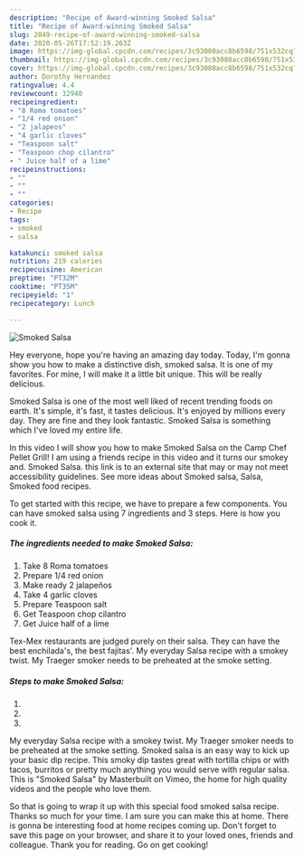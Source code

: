 ```yaml
---
description: "Recipe of Award-winning Smoked Salsa"
title: "Recipe of Award-winning Smoked Salsa"
slug: 2849-recipe-of-award-winning-smoked-salsa
date: 2020-05-26T17:52:19.263Z
image: https://img-global.cpcdn.com/recipes/3c93080acc8b6598/751x532cq70/smoked-salsa-recipe-main-photo.jpg
thumbnail: https://img-global.cpcdn.com/recipes/3c93080acc8b6598/751x532cq70/smoked-salsa-recipe-main-photo.jpg
cover: https://img-global.cpcdn.com/recipes/3c93080acc8b6598/751x532cq70/smoked-salsa-recipe-main-photo.jpg
author: Dorothy Hernandez
ratingvalue: 4.4
reviewcount: 32940
recipeingredient:
- "8 Roma tomatoes"
- "1/4 red onion"
- "2 jalapeos"
- "4 garlic cloves"
- "Teaspoon salt"
- "Teaspoon chop cilantro"
- " Juice half of a lime"
recipeinstructions:
- ""
- ""
- ""
categories:
- Recipe
tags:
- smoked
- salsa

katakunci: smoked salsa 
nutrition: 219 calories
recipecuisine: American
preptime: "PT32M"
cooktime: "PT35M"
recipeyield: "1"
recipecategory: Lunch

---
```



![Smoked Salsa](https://img-global.cpcdn.com/recipes/3c93080acc8b6598/751x532cq70/smoked-salsa-recipe-main-photo.jpg)

Hey everyone, hope you're having an amazing day today. Today, I'm gonna show you how to make a distinctive dish, smoked salsa. It is one of my favorites. For mine, I will make it a little bit unique. This will be really delicious.

Smoked Salsa is one of the most well liked of recent trending foods on earth. It's simple, it's fast, it tastes delicious. It's enjoyed by millions every day. They are fine and they look fantastic. Smoked Salsa is something which I've loved my entire life.

In this video I will show you how to make Smoked Salsa on the Camp Chef Pellet Grill! I am using a friends recipe in this video and it turns our smokey and. Smoked Salsa. this link is to an external site that may or may not meet accessibility guidelines. See more ideas about Smoked salsa, Salsa, Smoked food recipes.


To get started with this recipe, we have to prepare a few components. You can have smoked salsa using 7 ingredients and 3 steps. Here is how you cook it.

<!--inarticleads1-->

##### The ingredients needed to make Smoked Salsa:

1. Take 8 Roma tomatoes
1. Prepare 1/4 red onion
1. Make ready 2 jalapeños
1. Take 4 garlic cloves
1. Prepare Teaspoon salt
1. Get Teaspoon chop cilantro
1. Get  Juice half of a lime


Tex-Mex restaurants are judged purely on their salsa. They can have the best enchilada&#39;s, the best fajitas&#39;. My everyday Salsa recipe with a smokey twist. My Traeger smoker needs to be preheated at the smoke setting. 

<!--inarticleads2-->

##### Steps to make Smoked Salsa:

1. 
1. 
1. 


My everyday Salsa recipe with a smokey twist. My Traeger smoker needs to be preheated at the smoke setting. Smoked salsa is an easy way to kick up your basic dip recipe. This smoky dip tastes great with tortilla chips or with tacos, burritos or pretty much anything you would serve with regular salsa. This is &#34;Smoked Salsa&#34; by Masterbuilt on Vimeo, the home for high quality videos and the people who love them. 

So that is going to wrap it up with this special food smoked salsa recipe. Thanks so much for your time. I am sure you can make this at home. There is gonna be interesting food at home recipes coming up. Don't forget to save this page on your browser, and share it to your loved ones, friends and colleague. Thank you for reading. Go on get cooking!
